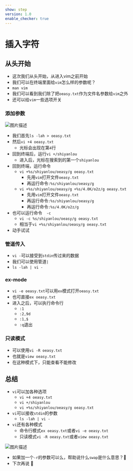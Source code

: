 ```yaml
---
show: step
version: 1.0
enable_checker: true
---
```


# 插入字符

## 从头开始

- 这次我们从头开始，从进入vim之前开始
- 我们可以在终端里面给`vim`怎么样的参数呢？
- `man vim`
- 我们可以看到我们除了把`oeasy.txt`作为文件名参数给`vim`之外
- 还可以给`vim`一些选项开关

### 添加参数

![图片描述](https://doc.shiyanlou.com/courses/uid1190679-20210203-1612342407567)
- 我们首先`ls -lah > oeasy.txt`
- 然后`vi +4 oeasy.txt`
	- 光标会出现在第`4`行
- 回到终端后，运行`vi +/shiyanlou`
	- 进入后，光标在搜索到的第一个`shiyanlou` 
- 回到终端，运行命令
	- `vi +%s/shiyanlou/oeasy/g oeasy.txt`
		- 先用`vim`打开文件`oeasy.txt`
		- 再运行命令`:%s/shiyanlou/oeasy/g`
	- `vi +%s/shiyanlou/oeasy/g +%s/4.0K/o2z/g oeasy.txt`
		- 先用`vim`打开文件`oeasy.txt`
		- 再运行命令`:%s/shiyanlou/oeasy/g`
		- 再运行命令`:%s/4.0K/o2z/g`
- 也可以运行命令　`-c`
	- `vi -c %s/shiyanlou/oeasy/g oeasy.txt`
	- 相当于`vi +%s/shiyanlou/oeasy/g oeasy.txt`
- 动手试试


### 管道传入
- `vi -`可以接受到`stdin`传过来的数据
- 我们可以使用管道`|`
- `ls -lah | vi -`

### ex-mode

- `vi -e oeasy.txt`可以用`ex`模式打开`oeasy.txt`
- 也可直接`ex oeasy.txt`
- 进入之后，可以执行命令行
	- `:1`
	- `:2,9d`
	- `:1,$`
	- `:q`退出
	
### 只读模式
- 可以使用`vi -R oeasy.txt`
- 也就是`view oeasy.txt`
- 在这种模式下，只能查看不能修改



## 总结
- `vi`可以加各种选项
	- `vi +4 oeasy.txt`
	- `vi +/shiyanlou`
	- `vi +%s/shiyanlou/oeasy/g oeasy.txt`
- `vi`可以接收`stdin`的参数
	- `ls -lah | vi -`
- `vi`还有各种模式
	- 命令行模式`ex oeasy.txt`或者`vi -e oeasy.txt`
	- 只读模式`vi -R oeasy.txt`或者`view oeasy.txt`

![图片描述](https://doc.shiyanlou.com/courses/uid1190679-20210203-1612344137448)
- 如果加一个`-r`的参数可以么，帮助说什么`swap`是什么意思？🤔
- 下次再说 👋






